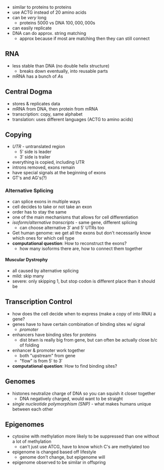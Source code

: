 - similar to proteins to proteins
- use ACTG instead of 20 amino acids
- can be _very_ long
	- proteins $5000$ vs DNA $100,000,000$s 
- can easily replicate
- DNA can do approx. string matching
	- approx because if most are matching then they can still connect
## RNA
- less stable than DNA (no double helix structure)
	- breaks down eventually, into reusable parts
- mRNA has a bunch of $A$s 
## Central Dogma
- stores & replicates data
- mRNA from DNA, then protein from mRNA
- transcription: copy, same alphabet
- translation: uses different languages (ACTG to amino acids)

## Copying
- _UTR_ - untranslated region
	- $5'$ side is leader 
	- $3'$ side is trailer
- everything is copied, including UTR
- introns removed, exons remain
- have special signals at the beginning of exons
- GT's and AG's(?)
### Alternative Splicing
- can splice exons in multiple ways
- cell decides to take or not take an exon
- order has to stay the same
- one of the main mechanisms that allows for cell differentiation
- _isoform/alternative transcripts_ - same gene, different splicing
	- can choose alternative $3'$ and $5'$ UTRs too
- Get human genome: we get all the exons but don't necessarily know which ones for which cell type
- __computational question__: How to reconstruct the exons?
	- how many isoforms there are, how to connect them together
#### Muscular Dystrophy
- all caused by alternative splicing
- mild: skip many
- severe: only skipping 1, but stop codon is different place than it should be
## Transcription Control
- how does the cell decide when to express (make a copy of into RNA) a gene?
- genes have to have certain combination of binding sites w/ signal
	- _promoter_
- enhancers have binding sites for proteins
	- dist btwn is really big from gene, but can often be actually close b/c of folding
- enhancer & promoter work together
	- both "upstream" from gene
	- "flow" is from $5'$ to $3'$
- __computational question__: How to find binding sites?
## Genomes
- histones neutralize charge of DNA so you can squish it closer together
	- DNA negatively charged, would want to be straight
- _single nucleotide polymorphism (SNP)_ - what makes humans unique between each other
## Epigenomes
- cytosine with methylation more likely to be suppressed than one without a lot of methylation
	- can't just use ATCG, have to know which C's are methylated too
- epigenome is changed based off lifestyle
	- genome don't change, but epigenome will
- epigenome observed to be similar in offspring
